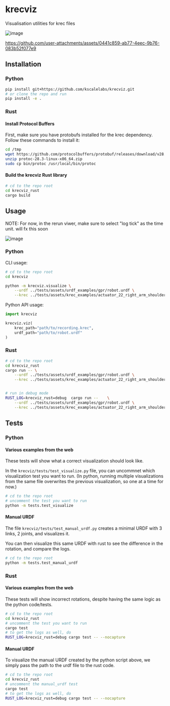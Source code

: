 # krecviz
Visualisation utilities for krec files

![image](https://github.com/user-attachments/assets/9d53e560-f6d4-42d0-a5df-b6ef6aa26ab2)

https://github.com/user-attachments/assets/0441c859-ab77-4eec-9b76-083b52f077e9

## Installation

### Python

```bash
pip install git+https://github.com/kscalelabs/krecviz.git
# or clone the repo and run
pip install -e .
```

### Rust

#### Install Protocol Buffers

First, make sure you have protobufs installed for the krec dependency. Follow these commands to install it:

```bash
cd /tmp
wget https://github.com/protocolbuffers/protobuf/releases/download/v28.3/protoc-28.3-linux-x86_64.zip
unzip protoc-28.3-linux-x86_64.zip
sudo cp bin/protoc /usr/local/bin/protoc
``` 

#### Build the krecviz Rust library

```bash
# cd to the repo root
cd krecviz_rust
cargo build
```

## Usage

NOTE: For now, in the rerun viwer, make sure to select "log tick" as the time unit. will fx this soon

![image](https://github.com/user-attachments/assets/360e1e22-3dbf-4382-b21e-da85174f9206)

### Python

CLI usage:

```bash
# cd to the repo root
cd krecviz

python -m krecviz.visualize \
    --urdf ../tests/assets/urdf_examples/gpr/robot.urdf \
    --krec ../tests/assets/krec_examples/actuator_22_right_arm_shoulder_roll_movement.krec
```

Python API usage:

```python
import krecviz

krecviz.viz(
    krec_path="path/to/recording.krec",
    urdf_path="path/to/robot.urdf"
)
```

### Rust

```bash
# cd to the repo root
cd krecviz_rust
cargo run -- \
    --urdf ../tests/assets/urdf_examples/gpr/robot.urdf \
    --krec ../tests/assets/krec_examples/actuator_22_right_arm_shoulder_roll_movement.krec


# run in debug mode 
RUST_LOG=krecviz_rust=debug  cargo run --    \
    --urdf ../tests/assets/urdf_examples/gpr/robot.urdf \
    --krec ../tests/assets/krec_examples/actuator_22_right_arm_shoulder_roll_movement.krec
```

## Tests

### Python

#### Various examples from the web

These tests will show what a correct visualization should look like.

In the `krecviz/tests/test_visualize.py` file, you can uncommnet which visualization test you want to run. (In python, running multiple visualizations from the same file overwrites the previous visualization, so one at a time for now.)

```bash
# cd to the repo root
# uncomment the test you want to run
python -m tests.test_visualize 
```

#### Manual URDF

The file `krecviz/tests/test_manual_urdf.py` creates a minimal URDF with 3 links, 2 joints, and visualizes it.

You can then visualize this same URDF with rust to see the difference in the rotation, and compare the logs.

```bash
# cd to the repo root
python -m tests.test_manual_urdf
```


### Rust

#### Various examples from the web
These tests will show incorrect rotations, despite having the same logic as the python code/tests.

```bash
# cd to the repo root
cd krecviz_rust
# uncomment the test you want to run
cargo test
# to get the logs as well, do 
RUST_LOG=krecviz_rust=debug cargo test -- --nocapture
```

#### Manual URDF

To visualize the manual URDF created by the python script above, we simply pass the path to the urdf file to the rust code.

```bash
# cd to the repo root
cd krecviz_rust
# uncomment the manual_urdf test
cargo test
# to get the logs as well, do 
RUST_LOG=krecviz_rust=debug cargo test -- --nocapture
```
